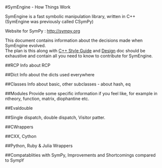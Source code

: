 #SymEngine - How Things Work

SymEngine is a fast symbolic manipulation library, written in C++ (SymEngine was previously called CSymPy)

Website for SymPy : http://sympy.org

This document contains information about the decisions made when SymEngine evolved.<br/>
The plan is this along with [C++ Style Guide](https://github.com/sympy/symengine/blob/master/doc/style_guide.md) and [Design](https://github.com/sympy/symengine/blob/master/doc/design.md) doc should be exhaustive and contain all you need to know to contribute for SymEngine.<br/>

##RCP
Info about RCP

##Dict
Info about the dicts used everywhere

##Classes
Info about basic, other subclasses - about hash, eq<br/>

##Modules
Provide some specific information if you feel like, for example in ntheory, function, matrix, diophantine etc.

##Evaldouble

##Single dispatch, double dispatch, Visitor patter.

##CWrappers

##CXX, Cython

##Python, Ruby & Julia Wrappers

##Compatablities with SymPy, Improvements and Shortcomings compared to SympY
